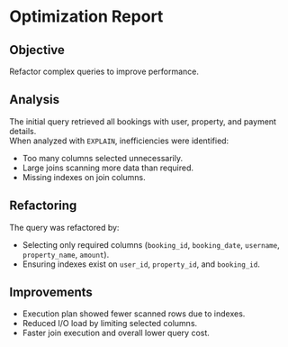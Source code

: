 # Optimization Report

## Objective
Refactor complex queries to improve performance.

## Analysis
The initial query retrieved all bookings with user, property, and payment details.  
When analyzed with `EXPLAIN`, inefficiencies were identified:
- Too many columns selected unnecessarily.
- Large joins scanning more data than required.
- Missing indexes on join columns.

## Refactoring
The query was refactored by:
- Selecting only required columns (`booking_id`, `booking_date`, `username`, `property_name`, `amount`).
- Ensuring indexes exist on `user_id`, `property_id`, and `booking_id`.

## Improvements
- Execution plan showed fewer scanned rows due to indexes.
- Reduced I/O load by limiting selected columns.
- Faster join execution and overall lower query cost.

